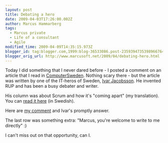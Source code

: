 ```yaml
---
layout: post
title: Debating a hero
date: 2009-04-03T17:26:00.002Z
author: Marcus Hammarberg
tags:
  - Marcus private
  - Life of a consultant
  - Agile
modified_time: 2009-04-09T14:35:15.973Z
blogger_id: tag:blogger.com,1999:blog-36533086.post-2359394735398966764
blogger_orig_url: http://www.marcusoft.net/2009/04/debating-hero.html
---
```




Today I did something that I never dared before - I posted a comment on
an article that I read in
<a href="http://computersweden.idg.se/" target="_blank"><span
id="SPELLING_ERROR_0"
class="blsp-spelling-error">ComputerSweden</a>. Nothing scary
there - but the article was written by one of the IT-heros of
Sweden,
<a href="http://www.ivarjacobson.com/" target="_blank">Ivar Jacobsson</a>.
He invented RUP and has been a busy debater and
writer.

His column was about Scrum and how it's "coming apart" (my translation).
You can <a
href="http://computersweden.idg.se/2.2683/1.222111/det-knakar-rejalt-i-scrums-fogar"
target="_blank">read it here</a> (in Swedish).

Here are <a
href="http://computersweden.idg.se/2.2683/1.222111/det-knakar-rejalt-i-scrums-fogar?articleRenderMode=listpostings"
target="_blank">my comment</a> and Ivar's promptly answer.

The last row was something extra: "Marcus, you're welcome to write to me
directly" :)

I can't miss out on that opportunity, can I.
